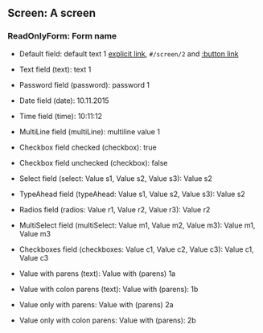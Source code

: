 ## Screen: A screen
### ReadOnlyForm: Form name

- Default field: default text 1 [explicit link](#/screen/1), `#/screen/2` and [:button link](#/screen/3)

- Text field (text): text 1
- Password field (password): password 1
- Date field (date): 10.11.2015
- Time field (time): 10:11:12
- MultiLine field (multiLine): multiline value 1
- Checkbox field checked (checkbox): true
- Checkbox field unchecked (checkbox): false
- Select field (select: Value s1, Value s2, Value s3): Value s2
- TypeAhead field (typeAhead: Value s1, Value s2, Value s3): Value s2
- Radios field (radios: Value r1, Value r2, Value r3): Value r2
- MultiSelect field (multiSelect: Value m1, Value m2, Value m3): Value m1, Value m3
- Checkboxes field (checkboxes: Value c1, Value c2, Value c3): Value c1, Value c3

- Value with parens (text): Value with (parens) 1a
- Value with colon parens (text): Value with (parens): 1b
- Value only with parens: Value with (parens) 2a
- Value only with colon parens: Value with (parens): 2b
